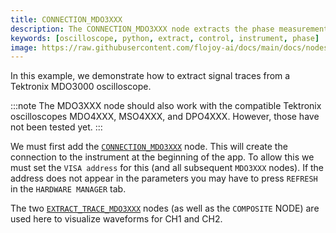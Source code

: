```yaml
---
title: CONNECTION_MDO3XXX
description: The CONNECTION_MDO3XXX node extracts the phase measurement between two traces from a MDO3XXX oscilloscope.
keywords: [oscilloscope, python, extract, control, instrument, phase]
image: https://raw.githubusercontent.com/flojoy-ai/docs/main/docs/nodes/IO/INSTRUMENTS/OSCILLOSCOPES/TEKTRONIX/MDO3XXX/BASIC/CONNECTION_MDO3XXX/examples/EX1/output.jpeg
---
```


In this example, we demonstrate how to extract signal traces from a Tektronix MDO3000 oscilloscope. 

:::note
The MDO3XXX node should also work with the compatible Tektronix oscilloscopes MDO4XXX, MSO4XXX, and DPO4XXX. However, those have not been tested yet.
:::

We must first add the [`CONNECTION_MDO3XXX`](https://github.com/flojoy-ai/nodes/tree/develop/IO/INSTRUMENTS/OSCILLOSCOPES/TEKTRONIX/MDO3XXX/) node. This will create the connection to the instrument at the beginning of the app. To allow this we must set the `VISA address` for this (and all subsequent `MDO3XXX` nodes). If the address does not appear in the parameters you may have to press `REFRESH` in the `HARDWARE MANAGER` tab.

The two [`EXTRACT_TRACE_MDO3XXX`](https://github.com/flojoy-ai/nodes/blob/develop/IO/INSTRUMENTS/OSCILLOSCOPES/TEKTRONIX/MDO3XXX/BASIC/EXTRACT_TRACE_MDO3XXX/EXTRACT_TRACE_MDO3XXX.py) nodes (as well as the `COMPOSITE` NODE) are used here to visualize waveforms for CH1 and CH2.  
